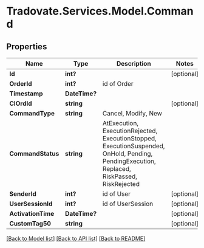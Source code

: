 # Tradovate.Services.Model.Command
## Properties

Name | Type | Description | Notes
------------ | ------------- | ------------- | -------------
**Id** | **int?** |  | [optional] 
**OrderId** | **int?** | id of Order | 
**Timestamp** | **DateTime?** |  | 
**ClOrdId** | **string** |  | [optional] 
**CommandType** | **string** | Cancel, Modify, New | 
**CommandStatus** | **string** | AtExecution, ExecutionRejected, ExecutionStopped, ExecutionSuspended, OnHold, Pending, PendingExecution, Replaced, RiskPassed, RiskRejected | 
**SenderId** | **int?** | id of User | [optional] 
**UserSessionId** | **int?** | id of UserSession | [optional] 
**ActivationTime** | **DateTime?** |  | [optional] 
**CustomTag50** | **string** |  | [optional] 

[[Back to Model list]](../README.md#documentation-for-models) [[Back to API list]](../README.md#documentation-for-api-endpoints) [[Back to README]](../README.md)

